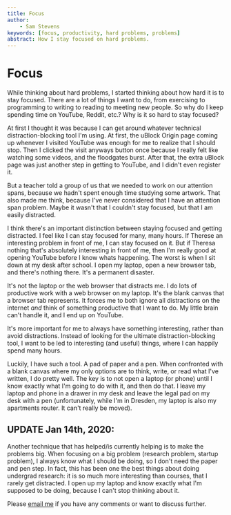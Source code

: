 ```yaml
---
title: Focus
author:
    - Sam Stevens
keywords: [focus, productivity, hard problems, problems]
abstract: How I stay focused on hard problems.
---
```


# Focus

While thinking about hard problems, I started thinking about how hard it is to stay focused. There are a lot of things I want to do, from exercising to programming to writing to reading to meeting new people. So why do I keep spending time on YouTube, Reddit, etc.? Why is it so hard to stay focused?

At first I thought it was because I can get around whatever technical distraction-blocking tool I'm using. At first, the uBlock Origin page coming up whenever I visited YouTube was enough for me to realize that I should stop. Then I clicked the visit anyways button once because I really felt like watching some videos, and the floodgates burst. After that, the extra uBlock page was just another step in getting to YouTube, and I didn't even register it. 

But a teacher told a group of us that we needed to work on our attention spans, because we hadn't spent enough time studying some artwork. That also made me think, because I've never considered that I have an attention span problem. Maybe it wasn't that I couldn't stay focused, but that I am easily distracted.

I think there's an important distinction between staying focused and getting distracted. I feel like I can stay focused for many, many hours. If Therese an interesting problem in front of me, I can stay focused on it. But if Theresa nothing that's absolutely interesting in front of me, then I'm really good at opening YouTube before I know whats happening. The worst is when I sit down at my desk after school. I open my laptop, open a new browser tab, and there's nothing there. It's a permanent disaster.

It's not the laptop or the web browser that distracts me. I do lots of productive work with a web browser on my laptop. It's the blank canvas that a browser tab represents. It forces me to both ignore all distractions on the internet *and* think of something productive that I want to do. My little brain can't handle it, and I end up on YouTube. 

It's more important for me to always have something interesting, rather than avoid distractions. Instead of looking for the ultimate distraction-blocking tool, I want to be led to interesting (and useful) things, where I can happily spend many hours.

Luckily, I have such a tool. A pad of paper and a pen. When confronted with a blank canvas where my only options are to think, write, or read what I've written, I do pretty well. The key is to not open a laptop (or phone) until I know exactly what I'm going to do with it, and then do that. I leave my laptop and phone in a drawer in my desk and leave the legal pad on my desk with a pen (unfortunately, while I'm in Dresden, my laptop is also my apartments router. It can't really be moved).

## UPDATE Jan 14th, 2020:

Another technique that has helped/is currently helping is to make the problems big. When focusing on a big problem (research problem, startup problem), I always know what I should be doing, so I don't need the paper and pen step. In fact, this has been one the best things about doing undergrad research: it is so much more interesting than courses, that I rarely get distracted. I open up my laptop and know exactly what I'm supposed to be doing, because I can't stop thinking about it.

Please [email me](mailto:samuel.robert.stevens@gmail.com) if you have any comments or want to discuss further.